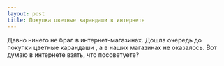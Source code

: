 ```yaml
---
layout: post 
title: Покупка цветные карандаши в интернете 
--- 
```

Давно ничего не брал в интернет-магазинах. Дошла очередь до покупки цветные карандаши , а в наших магазинах не оказалось. Вот думаю в интернете взять, что посоветуете?